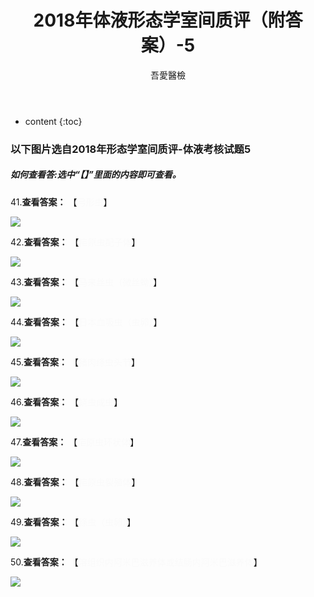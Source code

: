 ﻿---
layout: post
title:  "2018年体液形态学室间质评（附答案）-5"
categories: 室间质评
tags: 形态学 体液 试题
author: 吾愛醫檢
---

* content
{:toc}
### 以下图片选自2018年形态学室间质评-体液考核试题5
##### 如何查看答:选中“【】”里面的内容即可查看。

41.**查看答案：** 【<font color="#FAFAFA">弓形虫</font>】

![](http://m.qpic.cn/psb?/V10ERWVs2gqn6Q/gAimlK7hkarWp0MbtQZ58ql1VmVOm8lr8lDoo3XAccM!/b/dGEBAAAAAAAA&bo=RwIDAQAAAAADB2U!&rf=viewer_4)




42.**查看答案：** 【<font color="#FAFAFA">疟原虫配子体</font>】

![](http://m.qpic.cn/psb?/V10ERWVs2gqn6Q/DVBD*wzMniDrQEGoUYwkxirToPnOD0uBgYIm48ecadM!/b/dDUBAAAAAAAA&bo=PgIQAQAAAAADJy8!&rf=viewer_4)

43.**查看答案：** 【<font color="#FAFAFA">马来丝虫（微丝蚴）</font>】

![](http://m.qpic.cn/psb?/V10ERWVs2gqn6Q/bRSVtYScFFof6A*33dio8NlDfABJ716ql6D.T0Ctx9k!/b/dDQBAAAAAAAA&bo=SAIbAQAAAAADJ1I!&rf=viewer_4)

44.**查看答案：** 【<font color="#FAFAFA">日本血吸虫（虫卵）</font>】

![](http://m.qpic.cn/psb?/V10ERWVs2gqn6Q/esaWdrmZkihjPXZQLvSXTab5jUPUSAWnyFVx0SkUDDM!/b/dDYBAAAAAAAA&bo=SQIiAQAAAAADJ2o!&rf=viewer_4)

45.**查看答案：** 【<font color="#FAFAFA">猪肉绦虫头节</font>】
 
![](http://m.qpic.cn/psb?/V10ERWVs2gqn6Q/l29kk.2M2mrSpFeejyctEEvwDW.6PuriJLfj4O7QxMQ!/b/dDQBAAAAAAAA&bo=QgIdAQAAAAADJ14!&rf=viewer_4)

46.**查看答案：** 【<font color="#FAFAFA">蛲虫成虫</font>】
 
![](http://m.qpic.cn/psb?/V10ERWVs2gqn6Q/qXOUjJbXIonbqz8uEbzKgdV5FAzg0S.xD3PBF6hadoE!/b/dDMBAAAAAAAA&bo=PAItAQAAAAADJxA!&rf=viewer_4)

47.**查看答案：** 【<font color="#FAFAFA">疟原虫环状体</font>】
 
![](http://m.qpic.cn/psb?/V10ERWVs2gqn6Q/e6g4j74TXKboMsCRbTGLFk1Ff.K7Ro8rXeo1vtDV5fw!/b/dDcBAAAAAAAA&bo=QAIRAQAAAAADB3A!&rf=viewer_4)

48.**查看答案：** 【<font color="#FAFAFA">疟原虫裂殖体</font>】
 
![](http://m.qpic.cn/psb?/V10ERWVs2gqn6Q/nZDvqTuxCT2v*BNsRYhEuj5KuHU40HQbzZOHJHv.NCw!/b/dDcBAAAAAAAA&bo=OAL7AAAAAAADB.M!&rf=viewer_4)

49.**查看答案：** 【<font color="#FAFAFA">绦虫（虫卵）</font>】
 
![](http://m.qpic.cn/psb?/V10ERWVs2gqn6Q/xnU6Zjmj025MXQLZlYUPT43QsV*wL.kuoqePt6hT7w8!/b/dGEBAAAAAAAA&bo=OgIlAQAAAAADBz4!&rf=viewer_4)

50.**查看答案：** 【<font color="#FAFAFA">溶组织内阿米巴滋养体或结肠内阿米巴滋养体</font>】
 
![](http://m.qpic.cn/psb?/V10ERWVs2gqn6Q/1E*RsLqHv.Agn6039295IMAp8s2KBfcH5jX8EFXOXOI!/b/dEIBAAAAAAAA&bo=QgIgAQAAAAADB0M!&rf=viewer_4)